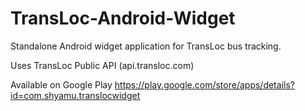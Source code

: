 TransLoc-Android-Widget
=======================

Standalone Android widget application for TransLoc bus tracking.

Uses TransLoc Public API (api.transloc.com)

Available on Google Play 
https://play.google.com/store/apps/details?id=com.shyamu.translocwidget
